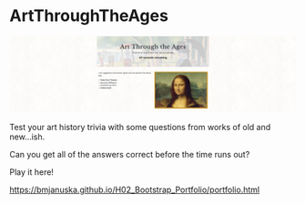 # ArtThroughTheAges


![GitHub Logo](assets/images/screen.png)


Test your art history trivia with some questions from works of old and new...ish. 

Can you get all of the answers correct before the time runs out?

Play it here!

https://bmjanuska.github.io/H02_Bootstrap_Portfolio/portfolio.html
